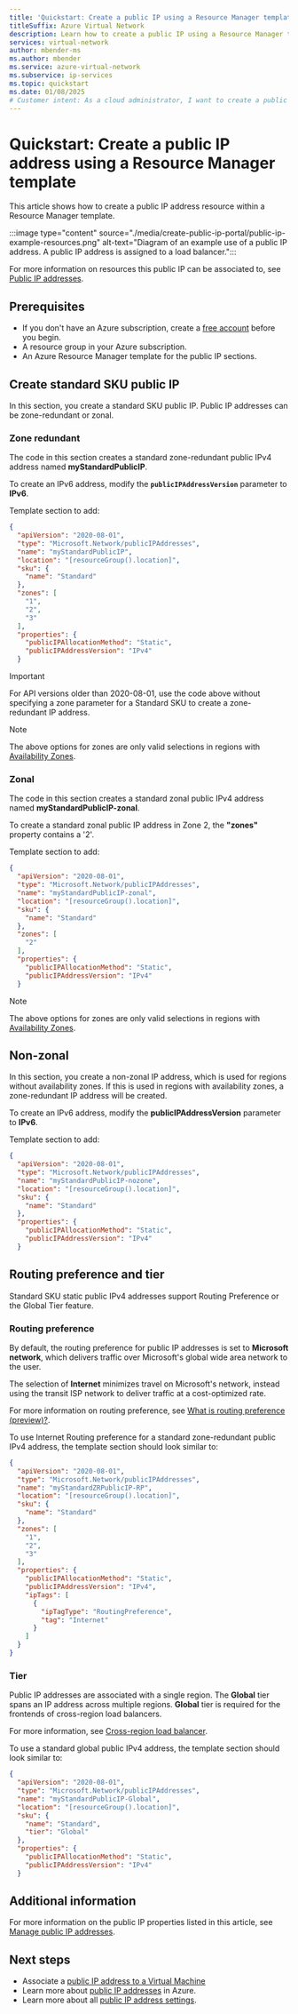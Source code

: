 ```yaml
---
title: 'Quickstart: Create a public IP using a Resource Manager template'
titleSuffix: Azure Virtual Network
description: Learn how to create a public IP using a Resource Manager template
services: virtual-network
author: mbender-ms
ms.author: mbender
ms.service: azure-virtual-network
ms.subservice: ip-services
ms.topic: quickstart
ms.date: 01/08/2025
# Customer intent: As a cloud administrator, I want to create a public IP address using a Resource Manager template, so that I can efficiently manage IP allocation and configurations for my cloud resources.
---
```


# Quickstart: Create a public IP address using a Resource Manager template

This article shows how to create a public IP address resource within a Resource Manager template.

:::image type="content" source="./media/create-public-ip-portal/public-ip-example-resources.png" alt-text="Diagram of an example use of a public IP address. A public IP address is assigned to a load balancer.":::

For more information on resources this public IP can be associated to, see [Public IP addresses](public-ip-addresses.md). 

## Prerequisites

* If you don't have an Azure subscription, create a [free account](https://azure.microsoft.com/pricing/purchase-options/azure-account?cid=msft_learn) before you begin.
* A resource group in your Azure subscription.
* An Azure Resource Manager template for the public IP sections.

## Create standard SKU public IP

In this section, you create a standard SKU public IP. Public IP addresses can be zone-redundant or zonal.

### Zone redundant

The code in this section creates a standard zone-redundant public IPv4 address named **myStandardPublicIP**.

To create an IPv6 address, modify the **`publicIPAddressVersion`** parameter to **IPv6**.

Template section to add:

```JSON
{
  "apiVersion": "2020-08-01",
  "type": "Microsoft.Network/publicIPAddresses",
  "name": "myStandardPublicIP",
  "location": "[resourceGroup().location]",
  "sku": {
    "name": "Standard"
  },
  "zones": [
    "1",
    "2",
    "3"
  ],
  "properties": {
    "publicIPAllocationMethod": "Static",
    "publicIPAddressVersion": "IPv4"
  }
```
> [!IMPORTANT]
> For API versions older than 2020-08-01, use the code above without specifying a zone parameter for a Standard SKU to create a zone-redundant IP address. 
>

>[!NOTE]
>The above options for zones are only valid selections in regions with [Availability Zones](../../reliability/availability-zones-overview.md?toc=%2fazure%2fvirtual-network%2ftoc.json).

### Zonal

The code in this section creates a standard zonal public IPv4 address named **myStandardPublicIP-zonal**. 

To create a standard zonal public IP address in Zone 2, the **"zones"** property contains a '2'.

Template section to add:

```JSON
{
  "apiVersion": "2020-08-01",
  "type": "Microsoft.Network/publicIPAddresses",
  "name": "myStandardPublicIP-zonal",
  "location": "[resourceGroup().location]",
  "sku": {
    "name": "Standard"
  },
  "zones": [
    "2"
  ],
  "properties": {
    "publicIPAllocationMethod": "Static",
    "publicIPAddressVersion": "IPv4"
  }
```

>[!NOTE]
>The above options for zones are only valid selections in regions with [Availability Zones](../../reliability/availability-zones-overview.md?toc=%2fazure%2fvirtual-network%2ftoc.json).

## Non-zonal

In this section, you create a non-zonal IP address, which is used for regions without availability zones.  If this is used in regions with availability zones, a zone-redundant IP address will be created.

To create an IPv6 address, modify the **publicIPAddressVersion** parameter to **IPv6**.

Template section to add:

```JSON
{
  "apiVersion": "2020-08-01",
  "type": "Microsoft.Network/publicIPAddresses",
  "name": "myStandardPublicIP-nozone",
  "location": "[resourceGroup().location]",
  "sku": {
    "name": "Standard"
  },
  "properties": {
    "publicIPAllocationMethod": "Static",
    "publicIPAddressVersion": "IPv4"
  }
```

## Routing preference and tier

Standard SKU static public IPv4 addresses support Routing Preference or the Global Tier feature.

### Routing preference

By default, the routing preference for public IP addresses is set to **Microsoft network**, which delivers traffic over Microsoft's global wide area network to the user.  

The selection of **Internet** minimizes travel on Microsoft's network, instead using the transit ISP network to deliver traffic at a cost-optimized rate.  

For more information on routing preference, see [What is routing preference (preview)?](routing-preference-overview.md).

To use Internet Routing preference for a standard zone-redundant public IPv4 address, the template section should look similar to:

```JSON
{
  "apiVersion": "2020-08-01",
  "type": "Microsoft.Network/publicIPAddresses",
  "name": "myStandardZRPublicIP-RP",
  "location": "[resourceGroup().location]",
  "sku": {
    "name": "Standard"
  },
  "zones": [
    "1",
    "2",
    "3"
  ],
  "properties": {
    "publicIPAllocationMethod": "Static",
    "publicIPAddressVersion": "IPv4",
    "ipTags": [
      {
        "ipTagType": "RoutingPreference",
        "tag": "Internet"
      }
    ]
  }
}
```

### Tier

Public IP addresses are associated with a single region. The **Global** tier spans an IP address across multiple regions. **Global** tier is required for the frontends of cross-region load balancers.  

For more information, see [Cross-region load balancer](../../load-balancer/cross-region-overview.md).

To use a standard global public IPv4 address, the template section should look similar to:

```JSON
{
  "apiVersion": "2020-08-01",
  "type": "Microsoft.Network/publicIPAddresses",
  "name": "myStandardPublicIP-Global",
  "location": "[resourceGroup().location]",
  "sku": {
    "name": "Standard",
    "tier": "Global"
  },
  "properties": {
    "publicIPAllocationMethod": "Static",
    "publicIPAddressVersion": "IPv4"
  }
```

## Additional information 

For more information on the public IP properties listed in this article, see [Manage public IP addresses](virtual-network-public-ip-address.md#create-a-public-ip-address).

## Next steps
- Associate a [public IP address to a Virtual Machine](./associate-public-ip-address-vm.md)
- Learn more about [public IP addresses](public-ip-addresses.md#public-ip-addresses) in Azure.
- Learn more about all [public IP address settings](virtual-network-public-ip-address.md#create-a-public-ip-address).